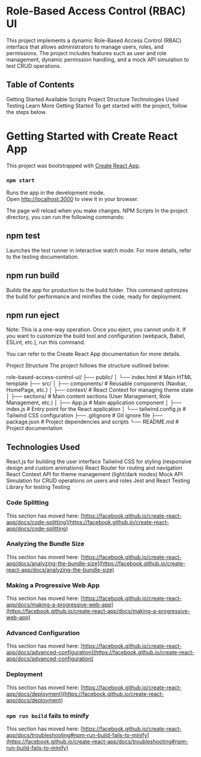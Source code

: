# Role-Based Access Control (RBAC) UI

This project implements a dynamic Role-Based Access Control (RBAC) interface that allows administrators to manage users, roles, and permissions. The project includes features such as user and role management, dynamic permission handling, and a mock API simulation to test CRUD operations.

## Table of Contents
Getting Started
Available Scripts
Project Structure
Technologies Used
Testing
Learn More
Getting Started
To get started with the project, follow the steps below.

# Getting Started with Create React App

This project was bootstrapped with [Create React App](https://github.com/facebook/create-react-app).


### `npm start`

Runs the app in the development mode.\
Open [http://localhost:3000](http://localhost:3000) to view it in your browser.

The page will reload when you make changes.
NPM Scripts
In the project directory, you can run the following commands:

## npm test
Launches the test runner in interactive watch mode.
For more details, refer to the testing documentation.

## npm run build
Builds the app for production to the build folder.
This command optimizes the build for performance and minifies the code, ready for deployment.

## npm run eject
Note: This is a one-way operation. Once you eject, you cannot undo it.
If you want to customize the build tool and configuration (webpack, Babel, ESLint, etc.), run this command.

You can refer to the Create React App documentation for more details.

Project Structure
The project follows the structure outlined below:

role-based-access-control-ui/
├── public/
│   └── index.html          # Main HTML template
├── src/
│   ├── components/         # Reusable components (Navbar, HomePage, etc.)
│   ├── context/            # React Context for managing theme state
│   ├── sections/           # Main content sections (User Management, Role Management, etc.)
│   ├── App.js              # Main application component
│   ├── index.js            # Entry point for the React application
│   └── tailwind.config.js  # Tailwind CSS configuration
├── .gitignore              # Git ignore file
├── package.json            # Project dependencies and scripts
└── README.md               # Project documentation

## Technologies Used
React.js for building the user interface
Tailwind CSS for styling (responsive design and custom animations)
React Router for routing and navigation
React Context API for theme management (light/dark modes)
Mock API Simulation for CRUD operations on users and roles
Jest and React Testing Library for testing
Testing

### Code Splitting

This section has moved here: [https://facebook.github.io/create-react-app/docs/code-splitting](https://facebook.github.io/create-react-app/docs/code-splitting)

### Analyzing the Bundle Size

This section has moved here: [https://facebook.github.io/create-react-app/docs/analyzing-the-bundle-size](https://facebook.github.io/create-react-app/docs/analyzing-the-bundle-size)

### Making a Progressive Web App

This section has moved here: [https://facebook.github.io/create-react-app/docs/making-a-progressive-web-app](https://facebook.github.io/create-react-app/docs/making-a-progressive-web-app)

### Advanced Configuration

This section has moved here: [https://facebook.github.io/create-react-app/docs/advanced-configuration](https://facebook.github.io/create-react-app/docs/advanced-configuration)

### Deployment

This section has moved here: [https://facebook.github.io/create-react-app/docs/deployment](https://facebook.github.io/create-react-app/docs/deployment)

### `npm run build` fails to minify

This section has moved here: [https://facebook.github.io/create-react-app/docs/troubleshooting#npm-run-build-fails-to-minify](https://facebook.github.io/create-react-app/docs/troubleshooting#npm-run-build-fails-to-minify)
